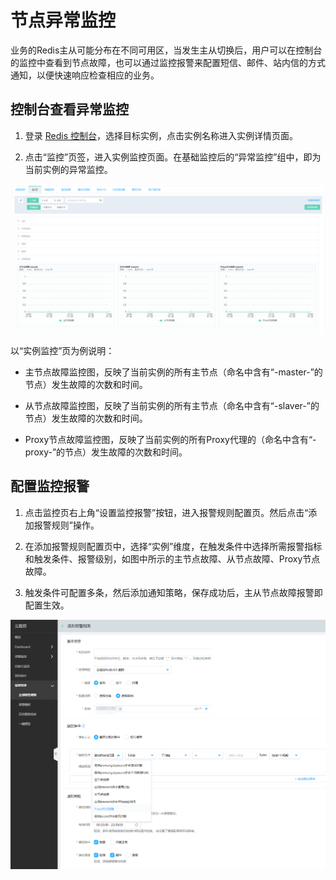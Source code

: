 # 节点异常监控


业务的Redis主从可能分布在不同可用区，当发生主从切换后，用户可以在控制台的监控中查看到节点故障，也可以通过监控报警来配置短信、邮件、站内信的方式通知，以便快速响应检查相应的业务。



## 控制台查看异常监控

 1.  登录 [Redis 控制台](https://redis-console.jdcloud.com/redis)，选择目标实例，点击实例名称进入实例详情页面。

 2.  点击“监控”页签，进入实例监控页面。在基础监控后的“异常监控”组中，即为当前实例的异常监控。

![](../../../../../image/Redis/Node-Notice-1.png)

以“实例监控”页为例说明：

- 主节点故障监控图，反映了当前实例的所有主节点（命名中含有“-master-”的节点）发生故障的次数和时间。

- 从节点故障监控图，反映了当前实例的所有主节点（命名中含有“-slaver-”的节点）发生故障的次数和时间。

- Proxy节点故障监控图，反映了当前实例的所有Proxy代理的（命名中含有“-proxy-”的节点）发生故障的次数和时间。

## 配置监控报警

 1.  点击监控页右上角“设置监控报警”按钮，进入报警规则配置页。然后点击“添加报警规则”操作。

 2.  在添加报警规则配置页中，选择“实例”维度，在触发条件中选择所需报警指标和触发条件、报警级别，如图中所示的主节点故障、从节点故障、Proxy节点故障。

 3.  触发条件可配置多条，然后添加通知策略，保存成功后，主从节点故障报警即配置生效。 
 
![](../../../../../image/Redis/Node-Notice-2.png)
